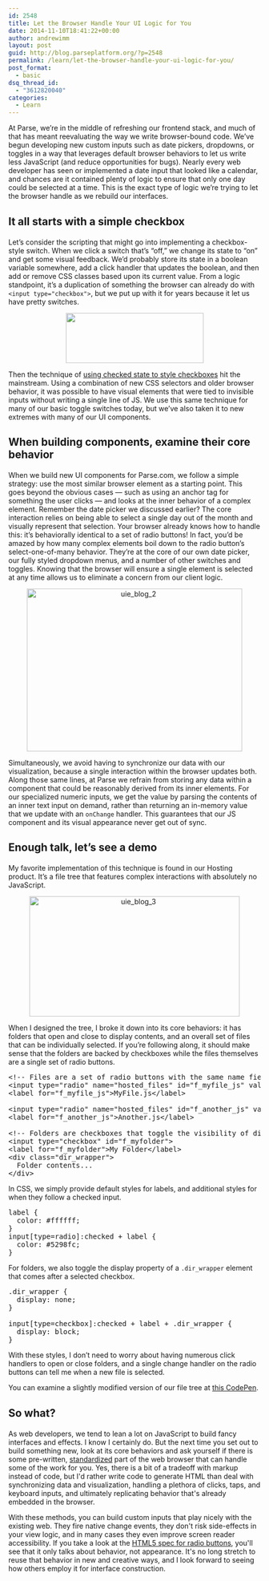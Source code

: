 ```yaml
---
id: 2548
title: Let the Browser Handle Your UI Logic for You
date: 2014-11-10T18:41:22+00:00
author: andrewimm
layout: post
guid: http://blog.parseplatform.org/?p=2548
permalink: /learn/let-the-browser-handle-your-ui-logic-for-you/
post_format:
  - basic
dsq_thread_id:
  - "3612820040"
categories:
  - Learn
---
```

At Parse, we’re in the middle of refreshing our frontend stack, and much of that has meant reevaluating the way we write browser-bound code. We’ve begun developing new custom inputs such as date pickers, dropdowns, or toggles in a way that leverages default browser behaviors to let us write less JavaScript (and reduce opportunities for bugs). Nearly every web developer has seen or implemented a date input that looked like a calendar, and chances are it contained plenty of logic to ensure that only one day could be selected at a time. This is the exact type of logic we’re trying to let the browser handle as we rebuild our interfaces.

<h2 style="margin-bottom: 20px;">
  It all starts with a simple checkbox
</h2>

Let’s consider the scripting that might go into implementing a checkbox-style switch. When we click a switch that’s “off,” we change its state to “on” and get some visual feedback. We’d probably store its state in a boolean variable somewhere, add a click handler that updates the boolean, and then add or remove CSS classes based upon its current value. From a logic standpoint, it’s a duplication of something the browser can already do with `<input type="checkbox">`, but we put up with it for years because it let us have pretty switches.

<p style="text-align: center;">
  <img class="wp-image-2549 size-full aligncenter" src="{{ site.url }}/assets/wp-content/uploads/2014/10/uie_blog_1.png" alt="" width="275" height="100" />
</p>

Then the technique of [using checked state to style checkboxes](http://www.wufoo.com/guides/custom-radio-buttons-and-checkboxes/) hit the mainstream. Using a combination of new CSS selectors and older browser behavior, it was possible to have visual elements that were tied to invisible inputs without writing a single line of JS. We use this same technique for many of our basic toggle switches today, but we’ve also taken it to new extremes with many of our UI components.

<h2 style="margin-bottom: 20px;">
  When building components, examine their core behavior
</h2>

When we build new UI components for Parse.com, we follow a simple strategy: use the most similar browser element as a starting point. This goes beyond the obvious cases — such as using an anchor tag for something the user clicks — and looks at the inner behavior of a complex element. Remember the date picker we discussed earlier? The core interaction relies on being able to select a single day out of the month and visually represent that selection. Your browser already knows how to handle this: it’s behaviorally identical to a set of radio buttons! In fact, you’d be amazed by how many complex elements boil down to the radio button’s select-one-of-many behavior. They’re at the core of our own date picker, our fully styled dropdown menus, and a number of other switches and toggles. Knowing that the browser will ensure a single element is selected at any time allows us to eliminate a concern from our client logic.

<p style="text-align: center;">
  <img class="aligncenter size-full wp-image-2551" src="{{ site.url }}/assets/wp-content/uploads/2014/10/uie_blog_2.png" alt="uie_blog_2" width="430" height="325" />
</p>

Simultaneously, we avoid having to synchronize our data with our visualization, because a single interaction within the browser updates both. Along those same lines, at Parse we refrain from storing any data within a component that could be reasonably derived from its inner elements. For our specialized numeric inputs, we get the value by parsing the contents of an inner text input on demand, rather than returning an in-memory value that we update with an `onChange` handler. This guarantees that our JS component and its visual appearance never get out of sync.

<h2 style="margin-bottom: 20px;">
  Enough talk, let’s see a demo
</h2>

My favorite implementation of this technique is found in our Hosting product. It’s a file tree that features complex interactions with absolutely no JavaScript.

<p style="text-align: center;">
  <img class="aligncenter size-full wp-image-2552" src="{{ site.url }}/assets/wp-content/uploads/2014/10/uie_blog_3.png" alt="uie_blog_3" width="420" height="240" />
</p>

When I designed the tree, I broke it down into its core behaviors: it has folders that open and close to display contents, and an overall set of files that can be individually selected. If you’re following along, it should make sense that the folders are backed by checkboxes while the files themselves are a single set of radio buttons.

<pre class="EnlighterJSRAW" data-enlighter-language="html">&lt;!-- Files are a set of radio buttons with the same name field --&gt;
&lt;input type="radio" name="hosted_files" id="f_myfile_js" value="MyFile.js"&gt;
&lt;label for="f_myfile_js"&gt;MyFile.js&lt;/label&gt;

&lt;input type="radio" name="hosted_files" id="f_another_js" value="Another.js"&gt;
&lt;label for="f_another_js"&gt;Another.js&lt;/label&gt;

&lt;!-- Folders are checkboxes that toggle the visibility of divs --&gt;
&lt;input type="checkbox" id="f_myfolder"&gt;
&lt;label for="f_myfolder"&gt;My Folder&lt;/label&gt;
&lt;div class="dir_wrapper"&gt;
  Folder contents...
&lt;/div&gt;</pre>

In CSS, we simply provide default styles for labels, and additional styles for when they follow a checked input.

<pre class="EnlighterJSRAW" data-enlighter-language="css">label {
  color: #ffffff;
}
input[type=radio]:checked + label {
  color: #5298fc;
}
</pre>

For folders, we also toggle the display property of a `.dir_wrapper` element that comes after a selected checkbox.

<pre class="EnlighterJSRAW" data-enlighter-language="css">.dir_wrapper {
  display: none;
}

input[type=checkbox]:checked + label + .dir_wrapper {
  display: block;
}</pre>

With these styles, I don’t need to worry about having numerous click handlers to open or close folders, and a single change handler on the radio buttons can tell me when a new file is selected.

You can examine a slightly modified version of our file tree at [this CodePen](http://codepen.io/andrewi-fb/pen/DBulF).

<h2 style="margin-bottom: 20px;">
  So what?
</h2>

As web developers, we tend to lean a lot on JavaScript to build fancy interfaces and effects. I know I certainly do. But the next time you set out to build something new, look at its core behaviors and ask yourself if there is some pre-written, [standardized](http://www.w3.org/TR/html5/) part of the web browser that can handle some of the work for you. Yes, there is a bit of a tradeoff with markup instead of code, but I'd rather write code to generate HTML than deal with synchronizing data and visualization, handling a plethora of clicks, taps, and keyboard inputs, and ultimately replicating behavior that's already embedded in the browser.

With these methods, you can build custom inputs that play nicely with the existing web. They fire native change events, they don't risk side-effects in your view logic, and in many cases they even improve screen reader accessibility. If you take a look at the [HTML5 spec for radio buttons](http://www.w3.org/TR/html5/forms.html#radio-button-state-(type=radio)), you'll see that it only talks about behavior, not appearance. It's no long stretch to reuse that behavior in new and creative ways, and I look forward to seeing how others employ it for interface construction.